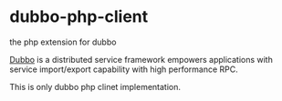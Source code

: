 # dubbo-php-client
the php extension for dubbo

[Dubbo](https://github.com/alibaba/dubbo) is a distributed service framework empowers applications with service import/export capability with high performance RPC.  

This is only dubbo php clinet implementation.
